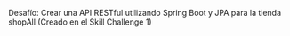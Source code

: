 Desafío: Crear una API RESTful utilizando Spring Boot y JPA para la tienda shopAll (Creado en el Skill Challenge 1)
